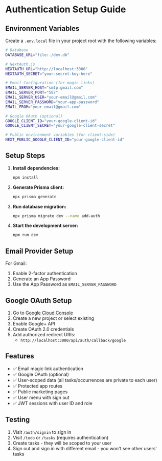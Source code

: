 # Authentication Setup Guide

## Environment Variables

Create a `.env.local` file in your project root with the following variables:

```bash
# Database
DATABASE_URL="file:./dev.db"

# NextAuth.js
NEXTAUTH_URL="http://localhost:3000"
NEXTAUTH_SECRET="your-secret-key-here"

# Email Configuration (for magic links)
EMAIL_SERVER_HOST="smtp.gmail.com"
EMAIL_SERVER_PORT="587"
EMAIL_SERVER_USER="your-email@gmail.com"
EMAIL_SERVER_PASSWORD="your-app-password"
EMAIL_FROM="your-email@gmail.com"

# Google OAuth (optional)
GOOGLE_CLIENT_ID="your-google-client-id"
GOOGLE_CLIENT_SECRET="your-google-client-secret"

# Public environment variables (for client-side)
NEXT_PUBLIC_GOOGLE_CLIENT_ID="your-google-client-id"
```

## Setup Steps

1. **Install dependencies:**

   ```bash
   npm install
   ```

2. **Generate Prisma client:**

   ```bash
   npx prisma generate
   ```

3. **Run database migration:**

   ```bash
   npx prisma migrate dev --name add-auth
   ```

4. **Start the development server:**
   ```bash
   npm run dev
   ```

## Email Provider Setup

For Gmail:

1. Enable 2-factor authentication
2. Generate an App Password
3. Use the App Password as `EMAIL_SERVER_PASSWORD`

## Google OAuth Setup

1. Go to [Google Cloud Console](https://console.cloud.google.com/)
2. Create a new project or select existing
3. Enable Google+ API
4. Create OAuth 2.0 credentials
5. Add authorized redirect URIs:
   - `http://localhost:3000/api/auth/callback/google`

## Features

- ✅ Email magic link authentication
- ✅ Google OAuth (optional)
- ✅ User-scoped data (all tasks/occurrences are private to each user)
- ✅ Protected app routes
- ✅ Public marketing pages
- ✅ User menu with sign out
- ✅ JWT sessions with user ID and role

## Testing

1. Visit `/auth/signin` to sign in
2. Visit `/todo` or `/tasks` (requires authentication)
3. Create tasks - they will be scoped to your user
4. Sign out and sign in with different email - you won't see other users' tasks
